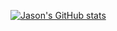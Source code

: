 [![Jason's GitHub stats](https://github-readme-stats.vercel.app/api?username=jasonnathan)](https://github.com/jasonnathan/github-readme-stats)